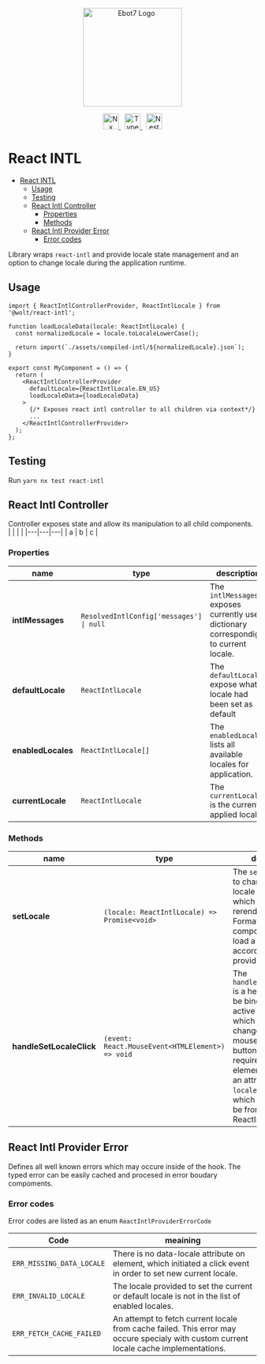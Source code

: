 <p align="center">
  <a href="https://wolt.com/" target="blank"><img src="https://sp-ao.shortpixel.ai/client/to_auto,q_glossy,ret_img/https://restia.cz/wp-content/uploads/2020/06/Sticker_Wolt_Logo_RGB_.png" width="200" alt="Ebot7 Logo" /></a>
</p>
<p align="center">
  <a href="http://nx.dev/" target="blank">
    <img src="https://raw.githubusercontent.com/nrwl/nx/master/images/nx-logo.png" height="32" alt="Nx"/>
  </a>
  <span>&nbsp;</span>
  <a href="https://www.typescriptlang.org/" target="blank">
    <img src="https://upload.wikimedia.org/wikipedia/commons/thumb/4/4c/Typescript_logo_2020.svg/1920px-Typescript_logo_2020.svg.png" height="32" alt="Typescript"/>
  </a>
  <span>&nbsp;</span>
  <a href="http://react.com/" target="blank">
    <img src="https://upload.wikimedia.org/wikipedia/commons/thumb/a/a7/React-icon.svg/2300px-React-icon.svg.png" height="32" alt="Nest Logo" />
  </a>
</p>

# React INTL

- [React INTL](#react-intl)
  - [Usage](#usage)
  - [Testing](#testing)
  - [React Intl Controller](#react-intl-controller)
    - [Properties](#properties)
    - [Methods](#methods)
  - [React Intl Provider Error](#react-intl-provider-error)
    - [Error codes](#error-codes)

Library wraps `react-intl` and provide locale state management and an option to change locale during the application runtime.

## Usage

```tsx
import { ReactIntlControllerProvider, ReactIntlLocale } from '@wolt/react-intl';

function loadLocaleData(locale: ReactIntlLocale) {
  const normalizedLocale = locale.toLocaleLowerCase();

  return import(`./assets/compiled-intl/${normalizedLocale}.json`);
}

export const MyComponent = () => {
  return (
    <ReactIntlControllerProvider
      defaultLocale={ReactIntlLocale.EN_US}
      loadLocaleData={loadLocaleData}
    >
      {/* Exposes react intl controller to all children via context*/}
      ...
    </ReactIntlControllerProvider>
  );
};
```

## Testing

Run `yarn nx test react-intl`

## React Intl Controller

Controller exposes state and allow its manipulation to all child components.
| | | |
|---|---|---|
| a | b | c |

### Properties

| name               | type                                     | description                                                                          |
| ------------------ | ---------------------------------------- | ------------------------------------------------------------------------------------ |
| **intlMessages**   | `ResolvedIntlConfig['messages'] \| null` | The `intlMessages` exposes currently used dictionary correspondig to current locale. |
| **defaultLocale**  | `ReactIntlLocale`                        | The `defaultLocale` expose what locale had been set as default                       |
| **enabledLocales** | `ReactIntlLocale[]`                      | The `enabledLocales` lists all available locales for application.                    |
| **currentLocale**  | `ReactIntlLocale`                        | The `currentLocale` is the currently applied locale                                  |

### Methods

| name                     | type                                             | description                                                                                                                                                                                                                                                                                    |
| ------------------------ | ------------------------------------------------ | ---------------------------------------------------------------------------------------------------------------------------------------------------------------------------------------------------------------------------------------------------------------------------------------------- |
| **setLocale**            | `(locale: ReactIntlLocale) => Promise<void>`     | The `setLocale` allows to change a current locale in application, which will result into rerender of all Formatted components and will load a dictionary according to provided locale.                                                                                                         |
| **handleSetLocaleClick** | `(event: React.MouseEvent<HTMLElement>) => void` | The `handleSetLocaleClick` is a helper method to be binded on an active element, which is meant to change the locale by mouse click, like a button. There is one requirement, the element MUST hold an attribute `data-locale` with a value which is supposed to be from ReactIntlLocale list. |

## React Intl Provider Error

Defines all well known errors which may occure inside of the hook. The typed error can be easily cached and procesed in error boudary compoments.

### Error codes

Error codes are listed as an enum `ReactIntlProviderErrorCode`

| Code                      | meaining                                                                                                                               |
| ------------------------- | -------------------------------------------------------------------------------------------------------------------------------------- |
| `ERR_MISSING_DATA_LOCALE` | There is no data-locale attribute on element, which initiated a click event in order to set new current locale.                        |
| `ERR_INVALID_LOCALE`      | The locale provided to set the current or default locale is not in the list of enabled locales.                                        |
| `ERR_FETCH_CACHE_FAILED`  | An attempt to fetch current locale from cache failed. This error may occure specialy with custom current locale cache implementations. |
